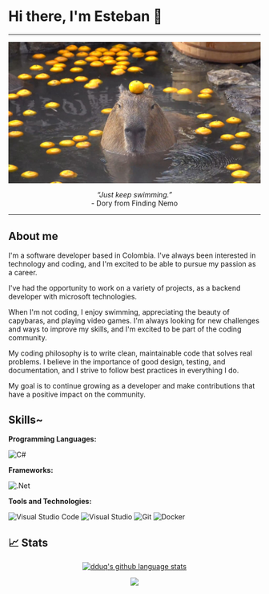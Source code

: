 # Hi there, I'm Esteban 👋

---

<a href="#"><img align="center" src="/img/capy.jpg" width="100%" height="50%" /></a>

<p align="center"><em>“Just keep swimming.”</em><br>- Dory from Finding Nemo</p>

---

## About me

I'm a software developer based in Colombia. I've always been interested in technology and coding, and I'm excited to be able to pursue my passion as a career.

I've had the opportunity to work on a variety of projects, as a backend developer with microsoft technologies.

When I'm not coding, I enjoy swimming, appreciating the beauty of capybaras, and playing video games. I'm always looking for new challenges and ways to improve my skills, and I'm excited to be part of the coding community.

My coding philosophy is to write clean, maintainable code that solves real problems. I believe in the importance of good design, testing, and documentation, and I strive to follow best practices in everything I do.

My goal is to continue growing as a developer and make contributions that have a positive impact on the community.
## Skills~

**Programming Languages:**

<p>
  <img alt="C#" src="https://img.shields.io/badge/c%23%20-%23239120.svg?&style=for-the-badge&logo=c-sharp&logoColor=white" />
</p>

**Frameworks:**

<p>
  <img alt=".Net" src="https://img.shields.io/badge/.NET-5C2D91?style=for-the-badge&logo=.net&logoColor=white" />
</p>

**Tools and Technologies:**

<p>
  <img alt="Visual Studio Code" src="https://img.shields.io/badge/Visual%20Studio%20Code-0078d7.svg?&style=for-the-badge&logo=visual-studio-code&logoColor=white" />
  <img alt="Visual Studio" src="https://img.shields.io/badge/Visual%20Studio-5C2D91.svg?&style=for-the-badge&logo=visual-studio&logoColor=white" />
  <img alt="Git" src="https://img.shields.io/badge/git%20-%23F05033.svg?&style=for-the-badge&logo=git&logoColor=white" />
  <img alt="Docker" src="https://img.shields.io/badge/docker%20-%230db7ed.svg?&style=for-the-badge&logo=docker&logoColor=white" />
</p>

## 📈 Stats

<p align="center">
  <a href="https://github.com/asperezm">
    <img alt="dduq's github language stats "
      src="https://github-readme-stats.vercel.app/api/top-langs/?username=dduq&theme=tokyonight&langs_count=10&layout=compact" />
  </a>
</p>
<p align="center">
 <a href="#" alt="dduq github stats">
  <img src="https://github-readme-stats.vercel.app/api?username=dduq&theme=tokyonight&show_icons=true" />
 </a>
</p>
